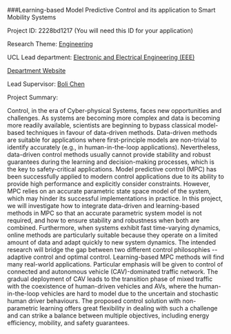 ###Learning-based Model Predictive Control and its application to Smart Mobility Systems

Project ID: 2228bd1217
(You will need this ID for your application)

Research Theme: [Engineering](../themes/engineering.md)

UCL Lead department: [Electronic and Electrical Engineering (EEE)](../departments/electronic-and-electrical-engineering.md)

[Department Website](https://www.ucl.ac.uk/electronic-electrical-engineering)

Lead Supervisor: [Boli Chen](https://iris.ucl.ac.uk/iris/browse/profile?upi=BCHEB76)

Project Summary:

Control, in the era of Cyber-physical Systems, faces new opportunities and challenges. As systems are becoming more complex and data is becoming more readily available, scientists are beginning to bypass classical model-based techniques in favour of data-driven methods. Data-driven methods are suitable for applications where first-principle models are non-trivial to identify accurately (e.g., in human-in-the-loop applications). Nevertheless, data-driven control methods usually cannot provide stability and robust guarantees during the learning and decision-making processes, which is the key to safety-critical applications. Model predictive control (MPC) has been successfully applied to modern control applications due to its ability to provide high performance and explicitly consider constraints. However, MPC relies on an accurate parametric state space model of the system, which may hinder its successful implementations in practice. In this project, we will investigate how to integrate data-driven and learning-based methods in MPC so that an accurate parametric system model is not required, and how to ensure stability and robustness when both are combined. Furthermore, when systems exhibit fast time-varying dynamics, online methods are particularly suitable because they operate on a limited amount of data and adapt quickly to new system dynamics. The intended research will bridge the gap between two different control philosophies -- adaptive control and optimal control. Learning-based MPC methods will find many real-world applications. Particular emphasis will be given to control of connected and autonomous vehicle (CAV)-dominated traffic network. The gradual deployment of CAV leads to the transition phase of mixed traffic with the coexistence of human-driven vehicles and AVs, where the human-in-the-loop vehicles are hard to model due to the uncertain and stochastic human driver behaviours. The proposed control solution with non-parametric learning offers great flexibility in dealing with such a challenge and can strike a balance between multiple objectives, including energy efficiency, mobility, and safety guarantees.